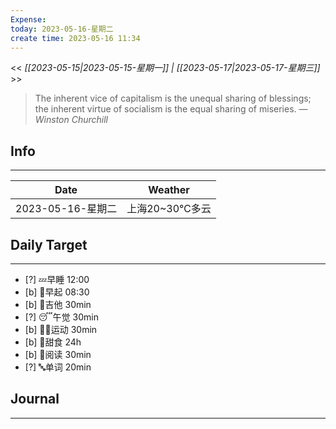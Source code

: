 ```yaml
---
Expense: 
today: 2023-05-16-星期二
create time: 2023-05-16 11:34
---
```


<< *[[2023-05-15|2023-05-15-星期一]] | [[2023-05-17|2023-05-17-星期三]]* >>


> The inherent vice of capitalism is the unequal sharing of blessings; the inherent virtue of socialism is the equal sharing of miseries.
> — <cite>Winston Churchill</cite>


## Info
***
| Date        | Weather      | 
| ----------- | ------------ |
| 2023-05-16-星期二 |  上海20~30℃多云 |


## Daily Target 
***
- [?] 💤早睡   12:00
- [b] 🌅早起    08:30
- [b] 🎵吉他    30min
- [?] 😴午觉    30min
- [b] 🏃‍♀️运动    30min
- [b] 🚫甜食    24h
- [b] 📖阅读    30min
- [?] 🔤单词    20min    


##  Journal
***




